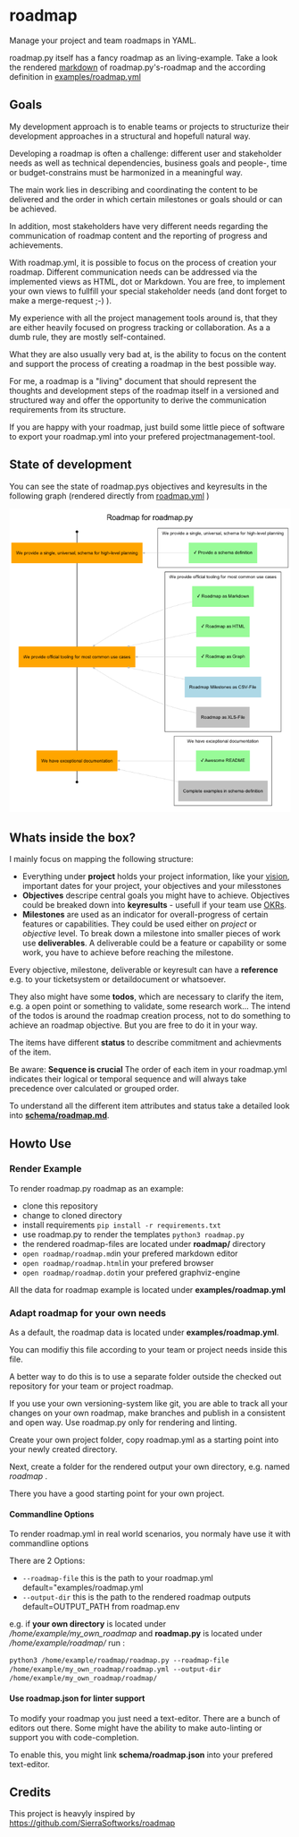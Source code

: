 # roadmap
Manage your project and team roadmaps in YAML.

roadmap.py itself has a fancy roadmap as an living-example.
Take a look the rendered [markdown](roadmap/roadmap.md) of roadmap.py's-roadmap and the according definition in [examples/roadmap.yml](examples/roadmap.yml)

## Goals
My development approach is to enable teams or projects to structurize their development approaches in a structural and hopefull natural way.

Developing a roadmap is often a challenge: different user and stakeholder needs as well as technical dependencies, business goals and people-, time or budget-constrains must be harmonized in a meaningful way.  

The main work lies in describing and coordinating the content to be delivered and the order in which certain milestones or goals should or can be achieved.

In addition, most stakeholders have very different needs regarding the communication of roadmap content and the reporting of progress and achievements.

With roadmap.yml, it is possible to focus on the process of creation your roadmap.
Different communication needs can be addressed via the implemented views as HTML, dot or Markdown.
You are free, to implement your own views to fullfill your special stakeholder needs (and dont forget to make a merge-request ;-) ).

My experience with all the project management tools around is, that they are either heavily focused on progress tracking or collaboration. As a a dumb rule, they are mostly self-contained. 

What they are also usually very bad at, is the ability to focus on the content and support the process of creating a roadmap in the best possible way.

For me, a roadmap is a "living" document that should represent the thoughts and development steps of the roadmap itself in a versioned and structured way and offer the opportunity to derive the communication requirements from its structure.

If you are happy with your roadmap, just build some little piece of software to export your roadmap.yml into your prefered projectmanagement-tool.

## State of development
You can see the state of roadmap.pys objectives and keyresults in the following graph (rendered directly from [roadmap.yml](examples/roadmap.yml) )

![roadmap.pys objective + keyresult graph](roadmap/roadmap.dot.png)

## Whats inside the box?
I mainly focus on mapping the following structure:
 - Everything under **project** holds your project information, like your [vision](https://en.wikipedia.org/wiki/Vision_statement), important dates for your project, your objectives and your milesstones
- **Objectives** descripe central goals you might have to achieve. Objectives could be breaked down into **keyresults** - usefull if your team use [OKRs](https://en.wikipedia.org/wiki/Objectives_and_key_results). 
- **Milestones** are used as an indicator for overall-progress of certain features or capabilities. They could be used either on *project* or *objective* level. To break down a milestone into smaller pieces of work use **deliverables**. A deliverable could be a feature or capability or some work, you have to achieve before reaching the milestone.

Every objective, milestone, deliverable or keyresult can have a **reference** e.g. to your ticketsystem or detaildocument or whatsoever.

They also might have some **todos**, which are necessary to clarify the item, e.g. a open point or something to validate, some research work... 
The intend of the todos is around the roadmap creation process, not to do something to achieve an roadmap objective. 
But you are free to do it in your way.

The items have different **status** to describe commitment and achievments of the item.

Be aware: **Sequence is crucial**
The order of each item in your roadmap.yml indicates their logical or temporal sequence and will always take precedence over calculated or grouped order.

To understand all the different item attributes and status take a detailed look into **[schema/roadmap.md](schema/roadmap.md)**.

## Howto Use 

### Render Example
To render roadmap.py roadmap as an example: 
 - clone this repository
 - change to cloned directory
 - install requirements
 ```pip install -r requirements.txt```
- use roadmap.py to render the templates
```python3 roadmap.py```
- the rendered roadmap-files are located under **roadmap/** directory
- ```open roadmap/roadmap.md```in your prefered markdown editor
- ```open roadmap/roadmap.html```in your prefered browser
- ```open roadmap/roadmap.dot```in your prefered graphviz-engine

All the data for roadmap example is located under **examples/roadmap.yml**

### Adapt roadmap for your own needs

As a default, the roadmap data is located under **examples/roadmap.yml**.

You can modifiy this file according to your team or project needs inside this file.

A better way to do this is to use a separate folder outside the checked out repository for your team or project roadmap. 

If you use your own versioning-system like git, you are able to track all your changes on your own roadmap, make branches and publish in a consistent and open way. Use roadmap.py only for rendering and linting.

Create your own project folder, copy roadmap.yml as a starting point into your newly created directory. 

Next, create a folder for the rendered output your own directory, e.g. named *roadmap* .

There you have a good starting point for your own project.

#### Commandline Options
To render roadmap.yml in real world scenarios, you normaly have use it with commandline options

There are 2 Options:
- ```--roadmap-file```
    this is the path to your roadmap.yml
    default="examples/roadmap.yml
- ```--output-dir```
    this is the path to the rendered roadmap outputs
    default=OUTPUT_PATH from roadmap.env

e.g. if **your own directory** is located under */home/example/my_own_roadmap* and **roadmap.py** is located under */home/example/roadmap/* run : 
```
python3 /home/example/roadmap/roadmap.py --roadmap-file /home/example/my_own_roadmap/roadmap.yml --output-dir /home/example/my_own_roadmap/roadmap/
```

#### Use roadmap.json for linter support
To modify your roadmap you just need a text-editor. 
There are a bunch of editors out there. Some might have the ability to make auto-linting or support you with code-completion. 

To enable this, you might link **schema/roadmap.json** into your prefered text-editor.

## Credits
This project is heavyly inspired by https://github.com/SierraSoftworks/roadmap

